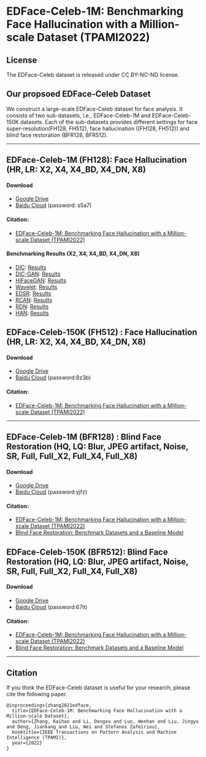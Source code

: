 

# EDFace-Celeb-1M: Benchmarking Face Hallucination with a Million-scale Dataset (TPAMI2022)



## License

The EDFace-Celeb dataset is released under CC BY-NC-ND license.


## Our propsoed EDFace-Celeb Dataset


We construct a large-scale EDFace-Celeb dataset for face analysis. It consists of two sub-datasets, i.e., EDFace-Celeb-1M and EDFace-Celeb-150K datasets. Each of the sub-datasets provides different settings for face super-resolution(FH128, FH512), face hallucination ((FH128, FH512)) and blind face restoration (BFR128, BFR512).


****

## EDFace-Celeb-1M (FH128): Face Hallucination (HR, LR: X2, X4, X4_BD, X4_DN, X8)


#### Download
- [Google Drive](https://drive.google.com/drive/folders/15VkFMZtKQpCFRfgXL5YJc8GB8Q2qj_Fn?usp=sharing)
- [Baidu Cloud](https://pan.baidu.com/s/1MnXxwjEYoB6wiTxB5o7IQQ) (password: s5a7)

#### Citation:
- [EDFace-Celeb-1M: Benchmarking Face Hallucination with a Million-scale Dataset (TPAMI2022)](https://arxiv.org/pdf/2110.05031.pdf)


#### Benchmarking Results (X2, X4, X4_BD, X4_DN, X8)

- [DIC](https://github.com/Maclory/Deep-Iterative-Collaboration): [Results](https://drive.google.com/drive/folders/12K6V16MXz9Qupuh44cua-2scrAxM1GWV?usp=sharing)
- [DIC-GAN](https://github.com/Maclory/Deep-Iterative-Collaboration): [Results](https://drive.google.com/drive/folders/1x827RaupFu3TJ2XcGZQTWL9Cb0lMMIaT?usp=sharing)
- [HiFaceGAN](https://github.com/Lotayou/Face-Renovation): [Results](https://drive.google.com/drive/folders/171ea1cR9zpPqVYZKlbfe4VvxPdgfALtC?usp=sharing)
- [Wavelet](https://github.com/hhb072/WaveletSRNet): [Results](https://drive.google.com/drive/folders/18wkbvIXwoNZZGYChkDmIFg5J8ObLF4v4?usp=sharing)
- [EDSR](https://github.com/sanghyun-son/EDSR-PyTorch): [Results](https://drive.google.com/drive/folders/1_663t2DSEoWZHFqEWIPu2fjUKNs0o9N5?usp=sharing)
- [RCAN](https://github.com/yulunzhang/RCAN): [Results](https://drive.google.com/drive/folders/1CAkw8qQUOkINErAkBog9VwJoaOPdtQJy?usp=sharing)
- [RDN](https://github.com/yulunzhang/RDN): [Results](https://drive.google.com/drive/folders/1tvBcOqbxnVeeTpI966eKy0LQcDd8xpz_?usp=sharing)
- [HAN](https://github.com/wwlCape/HAN): [Results](https://drive.google.com/drive/folders/1z4iOr2X0PLjEVz9ru7RxXbD7qXSFz1lN?usp=sharing)



## EDFace-Celeb-150K (FH512) : Face Hallucination (HR, LR: X2, X4, X4_BD, X4_DN, X8)

#### Download
- [Google Drive](https://drive.google.com/drive/folders/1YELx5WtV-A1i8WSVrWhKLzi78KQ7tlty?usp=sharing)
- [Baidu Cloud](https://pan.baidu.com/s/17N-FOJPErKvYKSTlVVThwQ) (password:8z3b)

#### Citation:
- [EDFace-Celeb-1M: Benchmarking Face Hallucination with a Million-scale Dataset (TPAMI2022)](https://arxiv.org/pdf/2110.05031.pdf)

****


## EDFace-Celeb-1M (BFR128) : Blind Face Restoration (HQ, LQ: Blur, JPEG artifact, Noise, SR, Full, Full_X2, Full_X4, Full_X8)

#### Download
- [Google Drive](https://drive.google.com/drive/folders/1fzTNHjFh-RIt8N8jWfRquSr8xRDiiW95?usp=sharing)
- [Baidu Cloud](https://pan.baidu.com/s/1JZoDmluwBT2OiLt-OGSxPQ) (password:yjfz)

#### Citation:
- [EDFace-Celeb-1M: Benchmarking Face Hallucination with a Million-scale Dataset (TPAMI2022)](https://arxiv.org/pdf/2110.05031.pdf)
- [Blind Face Restoration: Benchmark Datasets and a Baseline Model]()



## EDFace-Celeb-150K (BFR512): Blind Face Restoration (HQ, LQ: Blur, JPEG artifact, Noise, SR, Full, Full_X2, Full_X4, Full_X8)


#### Download
- [Google Drive](https://drive.google.com/drive/folders/1B3pba2rKUsyoppHOCMx0vmpNuSafKwj3?usp=sharing)
- [Baidu Cloud](https://pan.baidu.com/s/1PzPkZUZxDTCgIIfIGixZiA) (password:67it)

#### Citation:
- [EDFace-Celeb-1M: Benchmarking Face Hallucination with a Million-scale Dataset (TPAMI2022)](https://arxiv.org/pdf/2110.05031.pdf)
- [Blind Face Restoration: Benchmark Datasets and a Baseline Model]()


****


## Citation
If you think the EDFace-Celeb dataset is useful for your research, please cite the following paper.

```
@inproceedings{zhang2021edface,
  title={EDFace-Celeb-1M: Benchmarking Face Hallucination with a Million-scale Dataset},
  author={Zhang, Kaihao and Li, Dongxu and Luo, Wenhan and Liu, Jingyu and Deng, Jiankang and Liu, Wei and Stefanos Zafeiriou},
  booktitle={IEEE Transactions on Pattern Analysis and Machine Intelligence (TPAMI)},
  year={2022}
}
```




